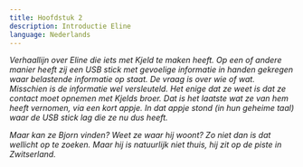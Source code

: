 ```yaml
---
title: Hoofdstuk 2
description: Introductie Eline
language: Nederlands
---
```

_Verhaallijn over Eline die iets met Kjeld te maken heeft. Op een of andere manier heeft zij een USB stick met gevoelige informatie in handen gekregen waar belastende informatie op staat. De vraag is over wie of wat. Misschien is de informatie wel versleuteld. Het enige dat ze weet is dat ze contact moet opnemen met Kjelds broer. Dat is het laatste wat ze van hem heeft vernomen, via een kort appje. In dat appje stond (in hun geheime taal) waar de USB stick lag die ze nu dus heeft._

_Maar kan ze Bjorn vinden? Weet ze waar hij woont? Zo niet dan is dat wellicht op te zoeken. Maar hij is natuurlijk niet thuis, hij zit op de piste in Zwitserland._
